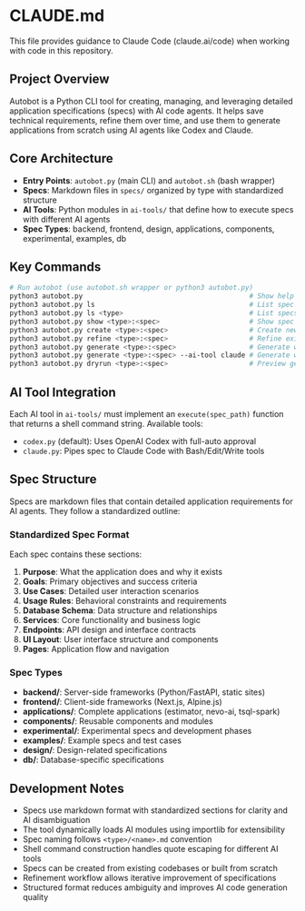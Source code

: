 # CLAUDE.md

This file provides guidance to Claude Code (claude.ai/code) when working with code in this repository.

## Project Overview

Autobot is a Python CLI tool for creating, managing, and leveraging detailed application specifications (specs) with AI code agents. It helps save technical requirements, refine them over time, and use them to generate applications from scratch using AI agents like Codex and Claude.

## Core Architecture

- **Entry Points**: `autobot.py` (main CLI) and `autobot.sh` (bash wrapper)
- **Specs**: Markdown files in `specs/` organized by type with standardized structure
- **AI Tools**: Python modules in `ai-tools/` that define how to execute specs with different AI agents
- **Spec Types**: backend, frontend, design, applications, components, experimental, examples, db

## Key Commands

```bash
# Run autobot (use autobot.sh wrapper or python3 autobot.py)
python3 autobot.py                                         # Show help
python3 autobot.py ls                                      # List spec types  
python3 autobot.py ls <type>                               # List specs for type
python3 autobot.py show <type>:<spec>                      # Show spec content
python3 autobot.py create <type>:<spec>                    # Create new spec
python3 autobot.py refine <type>:<spec>                    # Refine existing spec
python3 autobot.py generate <type>:<spec>                  # Generate with default AI tool (codex)
python3 autobot.py generate <type>:<spec> --ai-tool claude # Generate with specific AI tool
python3 autobot.py dryrun <type>:<spec>                    # Preview generation command
```

## AI Tool Integration

Each AI tool in `ai-tools/` must implement an `execute(spec_path)` function that returns a shell command string. Available tools:
- `codex.py` (default): Uses OpenAI Codex with full-auto approval
- `claude.py`: Pipes spec to Claude Code with Bash/Edit/Write tools

## Spec Structure

Specs are markdown files that contain detailed application requirements for AI agents. They follow a standardized outline:

### Standardized Spec Format
Each spec contains these sections:
1. **Purpose**: What the application does and why it exists
2. **Goals**: Primary objectives and success criteria  
3. **Use Cases**: Detailed user interaction scenarios
4. **Usage Rules**: Behavioral constraints and requirements
5. **Database Schema**: Data structure and relationships
6. **Services**: Core functionality and business logic
7. **Endpoints**: API design and interface contracts
8. **UI Layout**: User interface structure and components
9. **Pages**: Application flow and navigation

### Spec Types
- **backend/**: Server-side frameworks (Python/FastAPI, static sites)
- **frontend/**: Client-side frameworks (Next.js, Alpine.js)
- **applications/**: Complete applications (estimator, nevo-ai, tsql-spark)
- **components/**: Reusable components and modules
- **experimental/**: Experimental specs and development phases
- **examples/**: Example specs and test cases
- **design/**: Design-related specifications
- **db/**: Database-specific specifications

## Development Notes

- Specs use markdown format with standardized sections for clarity and AI disambiguation
- The tool dynamically loads AI modules using importlib for extensibility
- Spec naming follows `<type>/<name>.md` convention
- Shell command construction handles quote escaping for different AI tools
- Specs can be created from existing codebases or built from scratch
- Refinement workflow allows iterative improvement of specifications
- Structured format reduces ambiguity and improves AI code generation quality